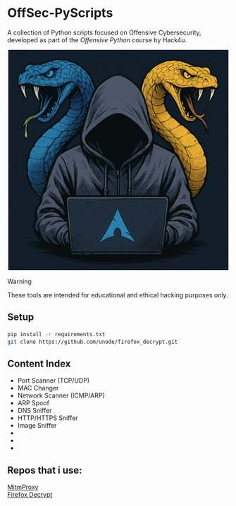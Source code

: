 # OffSec-PyScripts
A collection of Python scripts focused on Offensive Cybersecurity, developed as part of the *Offensive Python* course by Hack4u.<br>

<p align="center">
    <img src="test_website/img/image.png" alt="alt text" width="500" height="500"/>
</p>

> [!WARNING]  
> These tools are intended for educational and ethical hacking purposes only.

## Setup

```sh
pip install -r requirements.txt
git clone https://github.com/unode/firefox_decrypt.git
```

## Content Index
- Port Scanner (TCP/UDP)
- MAC Changer
- Network Scanner (ICMP/ARP)
- ARP Spoof 
- DNS Sniffer
- HTTP/HTTPS Sniffer
- Image Sniffer
- 
- 
- 

## Repos that i use:
[MitmProxy](https://github.com/mitmproxy/mitmproxy)<br>
[Firefox Decrypt](https://github.com/unode/firefox_decrypt)<br>

